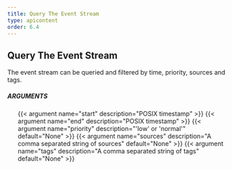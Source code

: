 ```yaml
---
title: Query The Event Stream
type: apicontent
order: 6.4
---
```


## Query The Event Stream
The event stream can be queried and filtered by time, priority, sources and tags.

##### ARGUMENTS
<ul class="arguments">
    {{< argument name="start" description="POSIX timestamp" >}}
    {{< argument name="end" description="POSIX timestamp" >}}
    {{< argument name="priority" description="'low' or 'normal'" default="None" >}}
    {{< argument name="sources" description="A comma separated string of sources" default="None" >}}
    {{< argument name="tags" description="A comma separated string of tags" default="None" >}}
</ul>